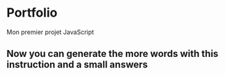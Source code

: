 # Portfolio
Mon premier projet JavaScript
## Now you can generate the more words with this instruction and a small answers